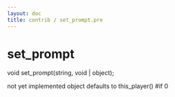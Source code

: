 ```yaml
---
layout: doc
title: contrib / set_prompt.pre
---
```

# set_prompt

void set_prompt(string, void | object);

not yet implemented
object defaults to this_player()
#if 0

